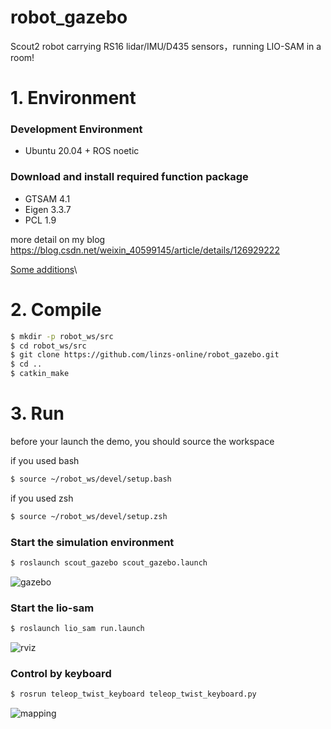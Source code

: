 # robot_gazebo
Scout2 robot carrying RS16 lidar/IMU/D435 sensors，running LIO-SAM in a room!

# 1. Environment 

### Development Environment

* Ubuntu 20.04 + ROS noetic

### Download and install required function package

* GTSAM 4.1
* Eigen 3.3.7
* PCL 1.9

more detail on my blog https://blog.csdn.net/weixin_40599145/article/details/126929222

[Some additions](https://blog.kquark.com/post/24/)\

# 2. Compile

```sh
$ mkdir -p robot_ws/src
$ cd robot_ws/src
$ git clone https://github.com/linzs-online/robot_gazebo.git
$ cd ..
$ catkin_make
```

# 3. Run

before your launch the demo, you should source the workspace

if you used bash

```sh
$ source ~/robot_ws/devel/setup.bash
```

if you used zsh

```sh
$ source ~/robot_ws/devel/setup.zsh
```

###  Start the simulation environment

```sh
$ roslaunch scout_gazebo scout_gazebo.launch
```

![gazebo](/png/gazebo.png)

### Start the lio-sam

```sh
$ roslaunch lio_sam run.launch
```

![rviz](/png/rviz.png)

### Control by keyboard

```sh
$ rosrun teleop_twist_keyboard teleop_twist_keyboard.py
```

![mapping](/png/mapping.png)
